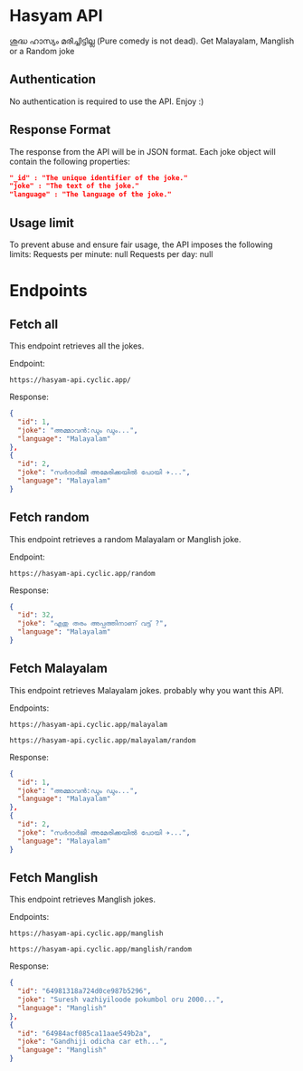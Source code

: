# Hasyam API

ശുദ്ധ ഹാസ്യം മരിച്ചിട്ടില്ല (Pure comedy is not dead). Get Malayalam, Manglish or a Random joke

## Authentication

No authentication is required to use the API. Enjoy :)

## Response Format

The response from the API will be in JSON format. Each joke object will contain the following properties:

```json
"_id" : "The unique identifier of the joke."
"joke" : "The text of the joke."
"language" : "The language of the joke."
```

## Usage limit

To prevent abuse and ensure fair usage, the API imposes the following limits:
Requests per minute: null
Requests per day: null

# Endpoints

## Fetch all

This endpoint retrieves all the jokes.

Endpoint:

`https://hasyam-api.cyclic.app/`

Response:

```json
{
  "id": 1,
  "joke": "അമ്മാവൻ:ഡും ഡും...",
  "language": "Malayalam"
},
{
  "id": 2,
  "joke": "സർദാർജി അമേരിക്കയിൽ പോയി ✈️...",
  "language": "Malayalam"
}
```

## Fetch random

This endpoint retrieves a random Malayalam or Manglish joke.

Endpoint:

`https://hasyam-api.cyclic.app/random`

Response:

```json
{
  "id": 32,
  "joke": "എതു തരം അപ്പത്തിനാണ് വട്ട് ?",
  "language": "Malayalam"
}
```

## Fetch Malayalam

This endpoint retrieves Malayalam jokes. probably why you want this API.

Endpoints:

`https://hasyam-api.cyclic.app/malayalam`

`https://hasyam-api.cyclic.app/malayalam/random`

Response:

```json
{
  "id": 1,
  "joke": "അമ്മാവൻ:ഡും ഡും...",
  "language": "Malayalam"
},
{
  "id": 2,
  "joke": "സർദാർജി അമേരിക്കയിൽ പോയി ✈️...",
  "language": "Malayalam"
}
```

## Fetch Manglish

This endpoint retrieves Manglish jokes.

Endpoints:

`https://hasyam-api.cyclic.app/manglish`

`https://hasyam-api.cyclic.app/manglish/random`

Response:

```json
{
  "id": "64981318a724d0ce987b5296",
  "joke": "Suresh vazhiyiloode pokumbol oru 2000...",
  "language": "Manglish"
},
{
  "id": "64984acf085ca11aae549b2a",
  "joke": "Gandhiji odicha car eth...",
  "language": "Manglish"
}
```
